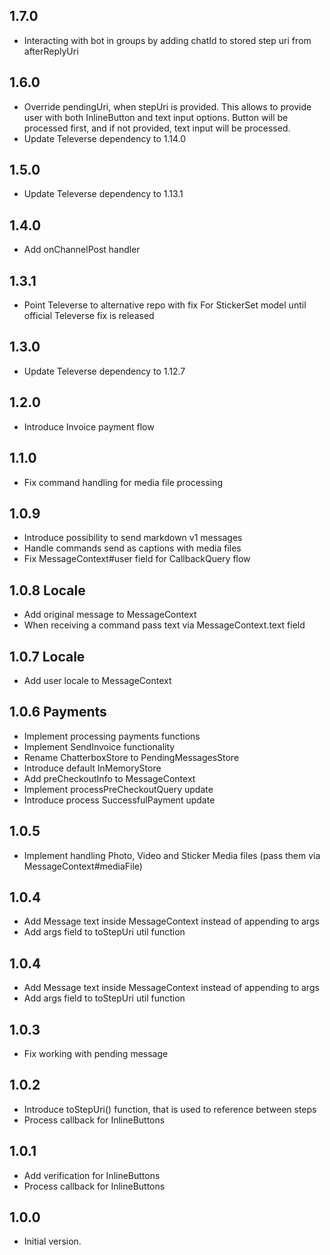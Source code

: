 ## 1.7.0

- Interacting with bot in groups by adding chatId to stored step uri from afterReplyUri

## 1.6.0

- Override pendingUri, when stepUri is provided. This allows to provide user with both InlineButton and text input
  options. Button will be processed first, and if not provided, text input will be processed.
- Update Televerse dependency to 1.14.0

## 1.5.0

- Update Televerse dependency to 1.13.1

## 1.4.0

- Add onChannelPost handler

## 1.3.1

- Point Televerse to alternative repo with fix For StickerSet model until official Televerse fix is released

## 1.3.0

- Update Televerse dependency to 1.12.7

## 1.2.0

- Introduce Invoice payment flow

## 1.1.0

- Fix command handling for media file processing

## 1.0.9

- Introduce possibility to send markdown v1 messages
- Handle commands send as captions with media files
- Fix MessageContext#user field for CallbackQuery flow

## 1.0.8 Locale

- Add original message to MessageContext
- When receiving a command pass text via MessageContext.text field

## 1.0.7 Locale

- Add user locale to MessageContext

## 1.0.6 Payments

- Implement processing payments functions
- Implement SendInvoice functionality
- Rename ChatterboxStore to PendingMessagesStore
- Introduce default InMemoryStore
- Add preCheckoutInfo to MessageContext
- Implement processPreCheckoutQuery update
- Introduce process SuccessfulPayment update

## 1.0.5

- Implement handling Photo, Video and Sticker Media files (pass them via MessageContext#mediaFile)

## 1.0.4

- Add Message text inside MessageContext instead of appending to args
- Add args field to toStepUri util function

## 1.0.4

- Add Message text inside MessageContext instead of appending to args
- Add args field to toStepUri util function

## 1.0.3

- Fix working with pending message

## 1.0.2

- Introduce toStepUri() function, that is used to reference between steps
- Process callback for InlineButtons

## 1.0.1

- Add verification for InlineButtons
- Process callback for InlineButtons

## 1.0.0

- Initial version.
